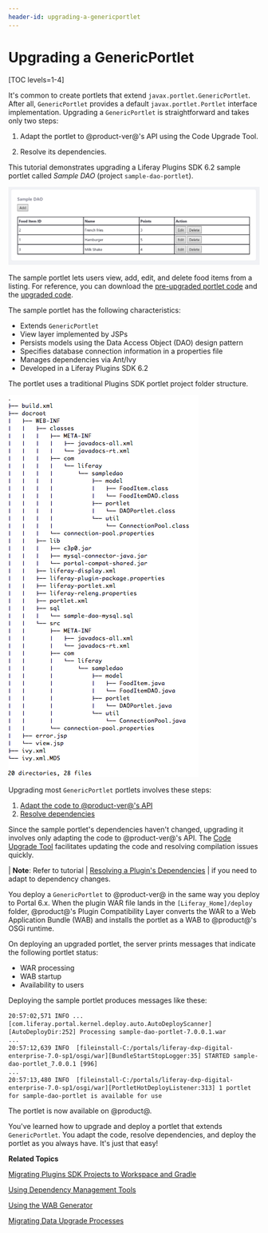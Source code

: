 ```yaml
---
header-id: upgrading-a-genericportlet
---
```


# Upgrading a GenericPortlet

[TOC levels=1-4]

It's common to create portlets that extend `javax.portlet.GenericPortlet`. After
all, `GenericPortlet` provides a default `javax.portlet.Portlet` interface
implementation. Upgrading a `GenericPortlet` is straightforward and takes only
two steps: 

1.  Adapt the portlet to @product-ver@'s API using the Code Upgrade Tool.

2.  Resolve its dependencies. 

This tutorial demonstrates upgrading a Liferay Plugins SDK 6.2 sample portlet
called *Sample DAO* (project `sample-dao-portlet`). 

![Figure 1: The `sample-dao-portlet` lets users manage food items.](../../../../images/upgrading-portlets-sample-dao-portlet.png)

The sample portlet lets users view, add, edit, and delete food items from a
listing. For reference, you can download the
[pre-upgraded portlet code](https://portal.liferay.dev/documents/113763090/114000186/sample-dao-portlet-pre-7-0-upgrade.zip)
and the
[upgraded code](https://portal.liferay.dev/documents/113763090/114000186/sample-json-portlet-post-7-0-upgrade.zip). 

The sample portlet has the following characteristics:
 
-   Extends `GenericPortlet`
-   View layer implemented by JSPs 
-   Persists models using the Data Access Object (DAO) design pattern
-   Specifies database connection information in a properties file
-   Manages dependencies via Ant/Ivy
-   Developed in a Liferay Plugins SDK 6.2

The portlet uses a traditional Plugins SDK portlet project folder structure. 

![Figure 2: The `sample-dao-portlet` project uses a typical Plugins SDK portlet folder structure](../../../../images/upgrading-a-genericportlet-folder-structure.png)

Upgrading most `GenericPortlet` portlets involves these steps:

1.  [Adapt the code to @product-ver@'s API](/docs/7-0/tutorials/-/knowledge_base/t/adapting-to-liferay-7s-api-with-the-code-upgrade-tool)
2.  [Resolve dependencies](/docs/7-0/tutorials/-/knowledge_base/t/resolving-a-plugins-dependencies)

Since the sample portlet's dependencies haven't changed, upgrading it involves
only adapting the code to @product-ver@'s API. The
[Code Upgrade Tool](/docs/7-0/tutorials/-/knowledge_base/t/adapting-to-liferay-7s-api-with-the-code-upgrade-tool)
facilitates updating the code and resolving compilation issues quickly. 

| **Note**: Refer to tutorial
| [Resolving a Plugin's Dependencies](/docs/7-0/tutorials/-/knowledge_base/t/resolving-a-plugins-dependencies)
| if you need to adapt to dependency changes.

You deploy a `GenericPortlet` to @product-ver@ in the same way you deploy to
Portal 6.x. When the plugin WAR file lands in the `[Liferay_Home]/deploy`
folder, @product@'s Plugin Compatibility Layer converts the WAR to a Web
Application Bundle (WAB) and installs the portlet as a WAB to @product@'s OSGi
runtime.

On deploying an upgraded portlet, the server prints messages that indicate the
following portlet status:

-   WAR processing
-   WAB startup
-   Availability to users

Deploying the sample portlet produces messages like these:

    20:57:02,571 INFO ... [com.liferay.portal.kernel.deploy.auto.AutoDeployScanner][AutoDeployDir:252] Processing sample-dao-portlet-7.0.0.1.war
    ...
    20:57:12,639 INFO  [fileinstall-C:/portals/liferay-dxp-digital-enterprise-7.0-sp1/osgi/war][BundleStartStopLogger:35] STARTED sample-dao-portlet_7.0.0.1 [996]
    ...
    20:57:13,480 INFO  [fileinstall-C:/portals/liferay-dxp-digital-enterprise-7.0-sp1/osgi/war][PortletHotDeployListener:313] 1 portlet for sample-dao-portlet is available for use 

The portlet is now available on @product@.

You've learned how to upgrade and deploy a portlet that extends
`GenericPortlet`. You adapt the code, resolve dependencies, and deploy the
portlet as you always have. It's just that easy!

**Related Topics**

[Migrating Plugins SDK Projects to Workspace and Gradle](/docs/7-0/tutorials/-/knowledge_base/t/migrating-traditional-plugins-to-workspace-web-applications)

[Using Dependency Management Tools](/docs/7-0/tutorials/-/knowledge_base/t/resolving-a-plugins-dependencies#managing-dependencies-with-ivy)

[Using the WAB Generator](/docs/7-0/tutorials/-/knowledge_base/t/using-the-wab-generator)

[Migrating Data Upgrade Processes](/docs/7-0/tutorials/-/knowledge_base/t/optimizing-app-upgrade-processes)
